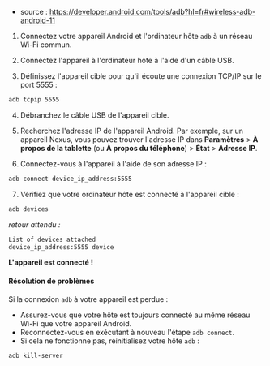 - source : https://developer.android.com/tools/adb?hl=fr#wireless-adb-android-11

1. Connectez votre appareil Android et l'ordinateur hôte `adb` à un réseau Wi-Fi commun.

2. Connectez l'appareil à l'ordinateur hôte à l'aide d'un câble USB.

3. Définissez l'appareil cible pour qu'il écoute une connexion TCP/IP sur le port 5555 :
```bash
adb tcpip 5555
```

4. Débranchez le câble USB de l'appareil cible.

5. Recherchez l'adresse IP de l'appareil Android. Par exemple, sur un appareil Nexus, vous pouvez trouver l'adresse IP dans **Paramètres** > **À propos de la tablette** (ou **À propos du téléphone**) > **État** > **Adresse IP**.

6. Connectez-vous à l'appareil à l'aide de son adresse IP :
```bash
adb connect device_ip_address:5555
```

7. Vérifiez que votre ordinateur hôte est connecté à l'appareil cible :
```bash
adb devices
```

*retour attendu :*
```bash
List of devices attached
device_ip_address:5555 device
```


**L'appareil est connecté !**

#### Résolution de problèmes

Si la connexion `adb` à votre appareil est perdue :
- Assurez-vous que votre hôte est toujours connecté au même réseau Wi-Fi que votre appareil Android.
- Reconnectez-vous en exécutant à nouveau l'étape `adb connect`.
- Si cela ne fonctionne pas, réinitialisez votre hôte `adb` :
```bash
adb kill-server
```
